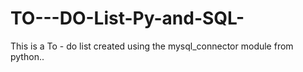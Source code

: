 # TO---DO-List-Py-and-SQL-
This is a To - do list created using the mysql_connector module from python..
